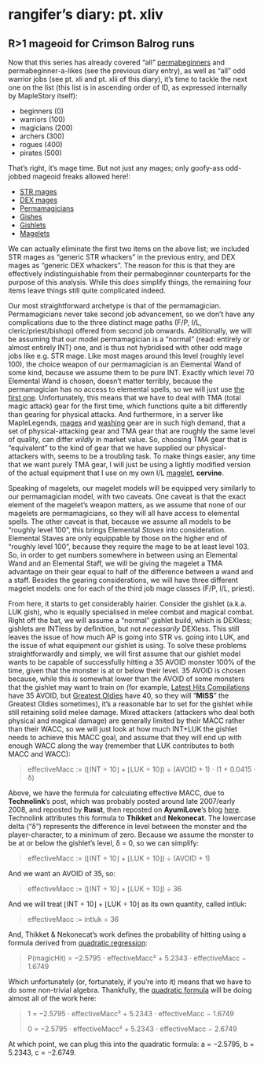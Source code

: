 # rangifer’s diary: pt. xliv

## R>1 mageoid for Crimson Balrog runs

Now that this series has already covered “all” [permabeginners](https://oddjobs.codeberg.page/odd-jobs.html#permabeginner) and permabeginner-a-likes (see the previous diary entry), as well as “all” odd warrior jobs (see pt. xli and pt. xlii of this diary), it’s time to tackle the next one on the list (this list is in ascending order of ID, as expressed internally by MapleStory itself):

- beginners (0)
- warriors (100)
- magicians (200)
- archers (300)
- rogues (400)
- pirates (500)

That’s right, it’s mage time. But not just any mages; only goofy-ass odd-jobbed mageoid freaks allowed here!:

- [STR mages](https://oddjobs.codeberg.page/odd-jobs.html#str-mage)
- [DEX mages](https://oddjobs.codeberg.page/odd-jobs.html#dex-mage)
- [Permamagicians](https://oddjobs.codeberg.page/odd-jobs.html#permamagician)
- [Gishes](https://oddjobs.codeberg.page/odd-jobs.html#gish)
- [Gishlets](https://oddjobs.codeberg.page/odd-jobs.html#luk-gish)
- [Magelets](https://oddjobs.codeberg.page/odd-jobs.html#luk-mage)

We can actually eliminate the first two items on the above list; we included STR mages as “generic STR whackers” in the previous entry, and DEX mages as “generic DEX whackers”. The reason for this is that they are effectively indistinguishable from their permabeginner counterparts for the purpose of this analysis. While this _does_ simplify things, the remaining four items leave things still quite complicated indeed.

Our most straightforward archetype is that of the permamagician. Permamagicians never take second job advancement, so we don’t have any complications due to the three distinct mage paths (F/P, I/L, cleric/priest/bishop) offered from second job onwards. Additionally, we will be assuming that our model permamagician is a “normal” (read: entirely or almost entirely INT) one, and is thus not hybridised with other odd mage jobs like e.g. STR mage. Like most mages around this level (roughly level 100), the choice weapon of our permamagician is an Elemental Wand of some kind, because we assume them to be pure INT. Exactly which level 70 Elemental Wand is chosen, doesn’t matter terribly, because the permamagician has no access to elemental spells, so we will just use [the first one](https://maplelegends.com/lib/equip?id=01372035). Unfortunately, this means that we have to deal with TMA (total magic attack) gear for the first time, which functions quite a bit differently than gearing for physical attacks. And furthermore, in a server like MapleLegends, [mages](https://maplelegends.com/lib/skill?id=2321008) and [washing](https://maplelegends.com/lib/cash?id=5050000) gear are in such high demand, that a set of physical-attacking gear and TMA gear that are roughly the same level of quality, can differ _wildly_ in market value. So, choosing TMA gear that is “equivalent” to the kind of gear that we have supplied our physical-attackers with, seems to be a troubling task. To make things easier, any time that we want purely TMA gear, I will just be using a lightly modified version of the actual equipment that I use on my own I/L [magelet](https://oddjobs.codeberg.page/odd-jobs.html#luk-mage), **cervine**.

Speaking of magelets, our magelet models will be equipped very similarly to our permamagician model, with two caveats. One caveat is that the exact element of the magelet’s weapon matters, as we assume that none of our magelets are permamagicians, so they will all have access to elemental spells. The other caveat is that, because we assume all models to be “roughly level 100”, this brings Elemental _Staves_ into consideration. Elemental Staves are only equippable by those on the higher end of “roughly level 100”, because they require the mage to be at least level 103. So, in order to get numbers somewhere in between using an Elemental Wand and an Elemental Staff, we will be giving the magelet a TMA advantage on their gear equal to half of the difference between a wand and a staff. Besides the gearing considerations, we will have three different magelet models: one for each of the third job mage classes (F/P, I/L, priest).

From here, it starts to get considerably hairier. Consider the gishlet (a.k.a. LUK gish), who is equally specialised in melee combat and magical combat. Right off the bat, we will assume a “normal” gishlet build, which is DEXless; gishlets are INTless by definition, but not _necessarily_ DEXless. This still leaves the issue of how much AP is going into STR vs. going into LUK, and the issue of what equipment our gishlet is using. To solve these problems straightforwardly and simply, we will first assume that our gishlet model wants to be capable of successfully hitting a 35 AVOID monster 100% of the time, given that the monster is at or below their level. 35 AVOID is chosen because, while this _is_ somewhat lower than the AVOID of some monsters that the gishlet may want to train on (for example, [Latest Hits Compilations](https://maplelegends.com/lib/monster?id=9410030) have 35 AVOID, but [Greatest Oldies](https://maplelegends.com/lib/monster?id=9410031) have 40, so they will “**MISS**” the Greatest Oldies sometimes), it’s a reasonable bar to set for the gishlet while still retaining solid melee damage. Mixed attackers (attackers who deal both physical and magical damage) are generally limited by their MACC rather than their WACC, so we will just look at how much INT+LUK the gishlet needs to achieve this MACC goal, and assume that they will end up with enough WACC along the way (remember that LUK contributes to both MACC and WACC):

> effectiveMacc := (⌊INT ÷ 10⌋ + ⌊LUK ÷ 10⌋) ÷ (AVOID + 1) ⋅ (1 + 0.0415 ⋅ δ)

Above, we have the formula for calculating effective MACC, due to **Technolink**’s post, which was probably posted around late 2007/early 2008, and reposted by **Russt**, then reposted on **AyumiLove**’s blog [here](https://ayumilovemaple.wordpress.com/2009/09/06/maplestory-formula-compilation/). Technolink attributes this formula to **Thikket** and **Nekonecat**. The lowercase delta (“δ”) represents the difference in level between the monster and the player-character, to a minimum of zero. Because we assume the monster to be at or below the gishlet’s level, δ = 0, so we can simplify:

> effectiveMacc := (⌊INT ÷ 10⌋ + ⌊LUK ÷ 10⌋) ÷ (AVOID + 1)

And we want an AVOID of 35, so:

> effectiveMacc := (⌊INT ÷ 10⌋ + ⌊LUK ÷ 10⌋) ÷ 36

And we will treat ⌊INT ÷ 10⌋ + ⌊LUK ÷ 10⌋ as its own quantity, called intluk:

> effectiveMacc := intluk ÷ 36

And, Thikket & Nekonecat’s work defines the probability of hitting using a formula derived from [quadratic regression](https://en.wikipedia.org/wiki/Polynomial_regression):

> P(magicHit) = −2.5795 ⋅ effectiveMacc² + 5.2343 ⋅ effectiveMacc − 1.6749

Which unfortunately (or, fortunately, if you’re into it) means that we have to do some non-trivial algebra. Thankfully, the [quadratic formula](https://en.wikipedia.org/wiki/Quadratic_formula) will be doing almost all of the work here:

> 1 = −2.5795 ⋅ effectiveMacc² + 5.2343 ⋅ effectiveMacc − 1.6749
>
> 0 = −2.5795 ⋅ effectiveMacc² + 5.2343 ⋅ effectiveMacc − 2.6749

At which point, we can plug this into the quadratic formula: a = −2.5795, b = 5.2343, c = −2.6749.

<!--

So, this leaves us with the following four:

- [Wandginner](https://oddjobs.codeberg.page/odd-jobs.html#wand-beginner)
- [Generic claw-wielding non-rogue](https://oddjobs.codeberg.page/odd-jobs.html#besinner)
- [Generic STR whacker](https://oddjobs.codeberg.page/odd-jobs.html#permabeginner)
- [Generic DEX whacker](https://oddjobs.codeberg.page/odd-jobs.html#dex-beginner)

Equipping our wandginner will look very similar to equipping the [wand warrior](https://oddjobs.codeberg.page/odd-jobs.html#wand-warrior) in the previous installation, with the minor exception that I’ll be taking 3 STR off of the shield to reflect the disadvantage that the wandginner has due to only being able to equip shields that lack class requirements. Equipping the generic claw-wielding non-rogue will also be pretty simple, as we can just assume (like we did for the ranged [permarogue](https://oddjobs.codeberg.page/odd-jobs.html#permarogue)) that they are throwing [Ilbis](https://maplelegends.com/lib/use?id=2070006).

This brings us to the generic STR and DEX whackers. Picking a weapon here is inevitably bound to be controversial, as there are various weapons considered to be “endgame-worthy” for STRginners and their ilk: the [Crimson Arcglaive](https://maplelegends.com/lib/equip?id=01442068), the [Purple Surfboard (PSB)](https://maplelegends.com/lib/equip?id=01442057), the [Fan](https://maplelegends.com/lib/equip?id=01332030), and even the [Toy of 101](https://maplelegends.com/lib/equip?id=01402038). Which weapon(s) pans out to be “the best” is _very_ sensitive to the circumstances and assumptions that surround the choice of weapon. That being said, I want to immediately throw the Crimson Arcglaive out due to its extremely steep STR requirement of 300, which renders it unusable for DEX whackers. It’s easier and a bit more fair of a comparison if we can use the same weapon for both our generic STR and DEX whackers. Our other options lack significant stat requirements, with the slight exception of the Fan, but it requires just ≥31 STR from equipment for DEX whackers, which is pretty doable. That being said, choosing the Fan means pairing it with a shield, so we are going to throw out the Fan to keep things simpler. This leaves just the PSB and the Toy of 101; the Toy of 101 has its advantages, but because of the methods used in this analysis, we can nearly guarantee that the PSB comes out ahead of the Toy of 101, so we will be optimistic and pick the PSB.

With all that said, let’s take a look at our models. As usual, they are all roughly level 100, and have pretty good gear:

### The model wandginner

- 547 STR (42 of which is from gear)
- 80 DEX (60 of which is from gear)
- 91 WATK (45 from [wand](https://maplelegends.com/lib/equip?id=01372033) + 13 from [shield](https://maplelegends.com/lib/equip?id=01092028) + 20 from [Cider](https://maplelegends.com/lib/use?id=2022002) + 3 from [cape](https://maplelegends.com/lib/equip?id=01102084) + 10 from gloves)

### The model generic claw-wielding non-rogue

- 581 LUK (60 of which is from gear)
- 34 STR (30 of which is from gear)
- 34 DEX (30 of which is from gear)
- 70 WATK (10 from [claw](https://maplelegends.com/lib/equip?id=01472088) + 27 from [stars](https://maplelegends.com/lib/use?id=2070006) + 20 from [Cider](https://maplelegends.com/lib/use?id=2022002) + 3 from [cape](https://maplelegends.com/lib/equip?id=01102084) + 10 from gloves)

### The model generic STR whacker

- 550 STR (45 of which is from gear)
- 80 DEX (60 of which is from gear)
- 144 WATK (111 from [polearm](https://maplelegends.com/lib/equip?id=01442057) + 20 from [Cider](https://maplelegends.com/lib/use?id=2022002) + 3 from [cape](https://maplelegends.com/lib/equip?id=01102084) + 10 from gloves)

### The model generic DEX whacker

- 566 DEX (45 of which is from gear)
- 64 STR (60 of which is from gear)
- 144 WATK (111 from [polearm](https://maplelegends.com/lib/equip?id=01442057) + 20 from [Cider](https://maplelegends.com/lib/use?id=2022002) + 3 from [cape](https://maplelegends.com/lib/equip?id=01102084) + 10 from gloves)

### Comparing single-target DPS

As usual, we assume that all player characters and monsters have the same level. And, as in the “R>1 pog ranged for…” series, we will use 600 WDEF to reasonably represent a low- or mid-level boss monster. All models are, of course, limited to only basic-attacking.

| model                           |    DPS |
| :------------------------------ | -----: |
| Generic STR whacker             | 2227.8 |
| Wandginner                      | 1308.7 |
| Generic DEX whacker             |  966.0 |
| Generic claw-wielding non-rogue |  841.5 |

As expected, our generic STR whacker comes out on top here. What might come as somewhat of a surprise to some people is the fact that the wandginner compares very favourably to the other non-STR-based entries here, and the fact that the generic claw-wielding non-rogue is firmly in last place, despite being truly pure LUK (base stats of 4/4/4/`x`). While our wandginner obviously lacks WATK due to being restricted to wands/staves, they can still put as much AP into STR as they want (as long as they still have enough WACC to hit consistently), and benefit from the guaranteed PSM (primary stat multiplier, the primary stat being STR in this case) of 4.4 that wands/staves give. And while our generic claw-wielding non-rogue does have a metric shitton of LUK (even more than an ordinary rogue of the same level), they are _extremely_ starved for WATK due to getting exactly 10 WATK from their weapon (no matter how good their gear is), and they are hurting in the PSM department: claws have a PSM of just 3.6.

We also, of course, want to compare these figures to the figures calculated in the previous series, and in previous installations of this series. I’ve added some class-based (class as in: beginner, warrior, mage, archer, rogue, pirate) emojis to the “model” column to add some readability to this now quite lengthy table (N.B. some or none of these emojis may show up if you are viewing this on the MapleLegends forums, for some reason(‽)):

| model                              |     DPS |
| :--------------------------------- | ------: |
| ⚔️ dagger warrior                  | 14828.4 |
| 🥷 STRmit (SM)                      | 13807.5 |
| ⚔️ DEX WK (fire weak)              | 11856.8 |
| ⚔️ DEXsader                        | 10729.0 |
| ⚔️ DEX WK (lightning weak)         |  9977.1 |
| ⚔️ wand warrior                    |  9446.7 |
| ⚔️ DEX WK (ice weak)               |  8097.5 |
| 🥷 Permarogue                       |  7658.0 |
| ⚔️ DEX WK (fire neutral)           |  7470.9 |
| 🏹 Wood(wo)man (bow)               |  6725.3 |
| 🏹 Wood(wo)man (xbow)              |  6690.6 |
| 🏴‍☠️ Permapirate                     |  6669.1 |
| 🏴‍☠️ Swashbuckler (yes Octo)         |  6598.6 |
| ⚔️ DEX WK (lightning neutral)      |  6217.8 |
| ⚔️ permawarrior                    |  5934.0 |
| 🏴‍☠️ Swashbuckler (no Octo)          |  5614.4 |
| 🏹 Permarcher                      |  5614.0 |
| ⚔️ DEXgon knight                   |  5054.7 |
| ⚔️ LUK WK (fire weak)              |  4353.5 |
| ⚔️ LUKsader                        |  3868.9 |
| ⚔️ LUK WK (lightning weak)         |  3545.8 |
| ⚔️ LUK WK (ice weak)               |  2738.0 |
| ⚔️ LUK WK (fire neutral)           |  2468.8 |
| 🔰 Generic STR whacker             |  2227.8 |
| ⚔️ LUK WK (lightning neutral)      |  1930.3 |
| ⚔️ LUK DK                          |  1350.2 |
| 🔰 Wandginner                      |  1308.7 |
| 🔰 Generic DEX whacker             |   966.0 |
| 🔰 Generic claw-wielding non-rogue |   841.5 |

As expected, our beginners and beginner-a-likes rank pretty low in the ranking that we have so far. But, the generic STR whacker is able to beat certain [LUK warriors](https://oddjobs.codeberg.page/odd-jobs.html#luk-warrior) in certain situations.

**_IMPORTANT REMINDERS BEFORE ANYONE GOES AROUND TOUTING THESE NUMERIC FIGURES:_** Keep in mind (and I cannot stress this enough) that this is a purely one-dimensional — and somewhat shoddy — analysis using dummy models, _and_ that jobs cannot be reduced to raw single-target DPS numbers. The odd jobs that are listed above differ quite a bit in their playstyles and range of abilities. Furthermore, this only considers characters that are roughly level 100.

-->
